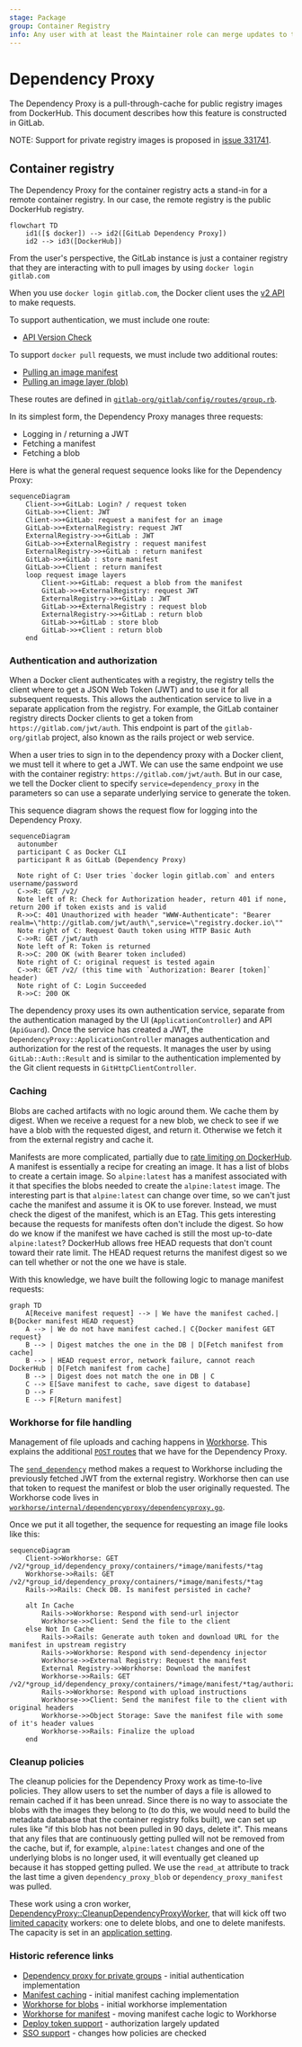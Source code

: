 ```yaml
---
stage: Package
group: Container Registry
info: Any user with at least the Maintainer role can merge updates to this content. For details, see https://docs.gitlab.com/ee/development/development_processes.html#development-guidelines-review.
---
```


# Dependency Proxy

The Dependency Proxy is a pull-through-cache for public registry images from DockerHub. This document describes how this
feature is constructed in GitLab.

NOTE:
Support for private registry images is proposed in [issue 331741](https://gitlab.com/gitlab-org/gitlab/-/issues/331741).

## Container registry

The Dependency Proxy for the container registry acts a stand-in for a remote container registry. In our case,
the remote registry is the public DockerHub registry.

```mermaid
flowchart TD
    id1([$ docker]) --> id2([GitLab Dependency Proxy])
    id2 --> id3([DockerHub])
```

From the user's perspective, the GitLab instance is just a container registry that they are interacting with to
pull images by using `docker login gitlab.com`

When you use `docker login gitlab.com`, the Docker client uses the [v2 API](https://distribution.github.io/distribution/spec/api/)
to make requests.

To support authentication, we must include one route:

- [API Version Check](https://distribution.github.io/distribution/spec/api/#api-version-check)

To support `docker pull` requests, we must include two additional routes:

- [Pulling an image manifest](https://distribution.github.io/distribution/spec/api/#pulling-an-image-manifest)
- [Pulling an image layer (blob)](https://distribution.github.io/distribution/spec/api/#pulling-a-layer)

These routes are defined in [`gitlab-org/gitlab/config/routes/group.rb`](https://gitlab.com/gitlab-org/gitlab/-/blob/3f76455ac9cf90a927767e55c837d6b07af818df/config/routes/group.rb#L164-175).

In its simplest form, the Dependency Proxy manages three requests:

- Logging in / returning a JWT
- Fetching a manifest
- Fetching a blob

Here is what the general request sequence looks like for the Dependency Proxy:

```mermaid
sequenceDiagram
    Client->>+GitLab: Login? / request token
    GitLab->>+Client: JWT
    Client->>+GitLab: request a manifest for an image
    GitLab->>+ExternalRegistry: request JWT
    ExternalRegistry->>+GitLab : JWT
    GitLab->>+ExternalRegistry : request manifest
    ExternalRegistry->>+GitLab : return manifest
    GitLab->>+GitLab : store manifest
    GitLab->>+Client : return manifest
    loop request image layers
        Client->>+GitLab: request a blob from the manifest
        GitLab->>+ExternalRegistry: request JWT
        ExternalRegistry->>+GitLab : JWT
        GitLab->>+ExternalRegistry : request blob
        ExternalRegistry->>+GitLab : return blob
        GitLab->>+GitLab : store blob
        GitLab->>+Client : return blob
    end
```

### Authentication and authorization

When a Docker client authenticates with a registry, the registry tells the client where to get a JSON Web Token
(JWT) and to use it for all subsequent requests. This allows the authentication service to live in a separate
application from the registry. For example, the GitLab container registry directs Docker clients to get a token
from `https://gitlab.com/jwt/auth`. This endpoint is part of the `gitlab-org/gitlab` project, also known as the
rails project or web service.

When a user tries to sign in to the dependency proxy with a Docker client, we must tell it where to get a JWT. We
can use the same endpoint we use with the container registry: `https://gitlab.com/jwt/auth`. But in our case,
we tell the Docker client to specify `service=dependency_proxy` in the parameters so can use a separate underlying
service to generate the token.

This sequence diagram shows the request flow for logging into the Dependency Proxy.

```mermaid
sequenceDiagram
  autonumber
  participant C as Docker CLI
  participant R as GitLab (Dependency Proxy)

  Note right of C: User tries `docker login gitlab.com` and enters username/password
  C->>R: GET /v2/
  Note left of R: Check for Authorization header, return 401 if none, return 200 if token exists and is valid
  R->>C: 401 Unauthorized with header "WWW-Authenticate": "Bearer realm=\"http://gitlab.com/jwt/auth\",service=\"registry.docker.io\""
  Note right of C: Request Oauth token using HTTP Basic Auth
  C->>R: GET /jwt/auth
  Note left of R: Token is returned
  R->>C: 200 OK (with Bearer token included)
  Note right of C: original request is tested again
  C->>R: GET /v2/ (this time with `Authorization: Bearer [token]` header)
  Note right of C: Login Succeeded
  R->>C: 200 OK
```

The dependency proxy uses its own authentication service, separate from the authentication managed by the UI
(`ApplicationController`) and API (`ApiGuard`). Once the service has created a JWT, the `DependencyProxy::ApplicationController`
manages authentication and authorization for the rest of the requests. It manages the user by using `GitLab::Auth::Result` and
is similar to the authentication implemented by the Git client requests in `GitHttpClientController`.

### Caching

Blobs are cached artifacts with no logic around them. We cache them by digest. When we receive a request for a new blob,
we check to see if we have a blob with the requested digest, and return it. Otherwise we fetch it from the external
registry and cache it.

Manifests are more complicated, partially due to [rate limiting on DockerHub](https://www.docker.com/increase-rate-limits/).
A manifest is essentially a recipe for creating an image. It has a list of blobs to create a certain image. So
`alpine:latest` has a manifest associated with it that specifies the blobs needed to create the `alpine:latest`
image. The interesting part is that `alpine:latest` can change over time, so we can't just cache the manifest and
assume it is OK to use forever. Instead, we must check the digest of the manifest, which is an ETag. This gets
interesting because the requests for manifests often don't include the digest. So how do we know if the manifest
we have cached is still the most up-to-date `alpine:latest`? DockerHub allows free HEAD requests that don't count
toward their rate limit. The HEAD request returns the manifest digest so we can tell whether or not the one we
have is stale.

With this knowledge, we have built the following logic to manage manifest requests:

```mermaid
graph TD
    A[Receive manifest request] --> | We have the manifest cached.| B{Docker manifest HEAD request}
    A --> | We do not have manifest cached.| C{Docker manifest GET request}
    B --> | Digest matches the one in the DB | D[Fetch manifest from cache]
    B --> | HEAD request error, network failure, cannot reach DockerHub | D[Fetch manifest from cache]
    B --> | Digest does not match the one in DB | C
    C --> E[Save manifest to cache, save digest to database]
    D --> F
    E --> F[Return manifest]
```

### Workhorse for file handling

Management of file uploads and caching happens in [Workhorse](../workhorse/index.md). This explains the additional
[`POST` routes](https://gitlab.com/gitlab-org/gitlab/-/blob/3f76455ac9cf90a927767e55c837d6b07af818df/config/routes/group.rb#L170-173)
that we have for the Dependency Proxy.

The [`send_dependency`](https://gitlab.com/gitlab-org/gitlab/-/blob/7359d23f4e078479969c872924150219c6f1665f/app/helpers/workhorse_helper.rb#L46-53)
method makes a request to Workhorse including the previously fetched JWT from the external registry. Workhorse then
can use that token to request the manifest or blob the user originally requested. The Workhorse code lives in
[`workhorse/internal/dependencyproxy/dependencyproxy.go`](https://gitlab.com/gitlab-org/gitlab/-/blob/b8f44a8f3c26efe9932c2ada2df75ef7acb8417b/workhorse/internal/dependencyproxy/dependencyproxy.go#L4).

Once we put it all together, the sequence for requesting an image file looks like this:

```mermaid
sequenceDiagram
    Client->>Workhorse: GET /v2/*group_id/dependency_proxy/containers/*image/manifests/*tag
    Workhorse->>Rails: GET /v2/*group_id/dependency_proxy/containers/*image/manifests/*tag
    Rails->>Rails: Check DB. Is manifest persisted in cache?

    alt In Cache
        Rails->>Workhorse: Respond with send-url injector
        Workhorse->>Client: Send the file to the client
    else Not In Cache
        Rails->>Rails: Generate auth token and download URL for the manifest in upstream registry
        Rails->>Workhorse: Respond with send-dependency injector
        Workhorse->>External Registry: Request the manifest
        External Registry->>Workhorse: Download the manifest
        Workhorse->>Rails: GET /v2/*group_id/dependency_proxy/containers/*image/manifest/*tag/authorize
        Rails->>Workhorse: Respond with upload instructions
        Workhorse->>Client: Send the manifest file to the client with original headers
        Workhorse->>Object Storage: Save the manifest file with some of it's header values
        Workhorse->>Rails: Finalize the upload
    end
```

### Cleanup policies

The cleanup policies for the Dependency Proxy work as time-to-live policies. They allow users to set the number
of days a file is allowed to remain cached if it has been unread. Since there is no way to associate the blobs
with the images they belong to (to do this, we would need to build the metadata database that the container registry
folks built), we can set up rules like "if this blob has not been pulled in 90 days, delete it". This means that
any files that are continuously getting pulled will not be removed from the cache, but if, for example,
`alpine:latest` changes and one of the underlying blobs is no longer used, it will eventually get cleaned up
because it has stopped getting pulled. We use the `read_at` attribute to track the last time a given
`dependency_proxy_blob` or `dependency_proxy_manifest` was pulled.

These work using a cron worker, [DependencyProxy::CleanupDependencyProxyWorker](https://gitlab.com/gitlab-org/gitlab/-/blob/7359d23f4e078479969c872924150219c6f1665f/app/workers/dependency_proxy/cleanup_dependency_proxy_worker.rb#L4),
that will kick off two [limited capacity](../sidekiq/limited_capacity_worker.md) workers: one to delete blobs,
and one to delete manifests. The capacity is set in an [application setting](settings.md#container-registry).

### Historic reference links

- [Dependency proxy for private groups](https://gitlab.com/gitlab-org/gitlab/-/merge_requests/46042) - initial authentication implementation
- [Manifest caching](https://gitlab.com/gitlab-org/gitlab/-/issues/241639) - initial manifest caching implementation
- [Workhorse for blobs](https://gitlab.com/gitlab-org/gitlab/-/merge_requests/71890) - initial workhorse implementation
- [Workhorse for manifest](https://gitlab.com/gitlab-org/gitlab/-/merge_requests/73033) - moving manifest cache logic to Workhorse
- [Deploy token support](https://gitlab.com/gitlab-org/gitlab/-/merge_requests/64363) - authorization largely updated
- [SSO support](https://gitlab.com/gitlab-org/gitlab/-/merge_requests/67373) - changes how policies are checked

